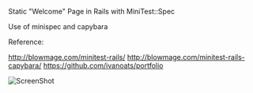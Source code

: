 Static  "Welcome" Page in Rails with MiniTest::Spec

Use of minispec and capybara

Reference:

http://blowmage.com/minitest-rails/
http://blowmage.com/minitest-rails-capybara/
https://github.com/ivanoats/portfolio

![ScreenShot](http://i.imgur.com/qzbjLX3.png)
